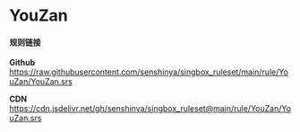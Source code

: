 # YouZan

#### 规则链接

**Github**
https://raw.githubusercontent.com/senshinya/singbox_ruleset/main/rule/YouZan/YouZan.srs

**CDN**
https://cdn.jsdelivr.net/gh/senshinya/singbox_ruleset@main/rule/YouZan/YouZan.srs